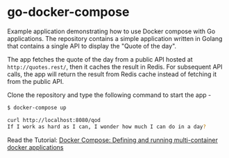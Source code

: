 # go-docker-compose

Example application demonstrating how to use Docker compose with Go applications. The repository contains a simple application written in Golang that contains a single API to display the "Quote of the day".

The app fetches the quote of the day from a public API hosted at `http://quotes.rest/`, then it caches the result in Redis. For subsequent API calls, the app will return the result from Redis cache instead of fetching it from the public API.

Clone the repository and type the following command to start the app -

```bash
$ docker-compose up
```

```bash
curl http://localhost:8080/qod
If I work as hard as I can, I wonder how much I can do in a day?
```

Read the Tutorial: [Docker Compose: Defining and running multi-container docker applications](http://localhost:1313/docker-compose-multi-container-orchestration-golang/)